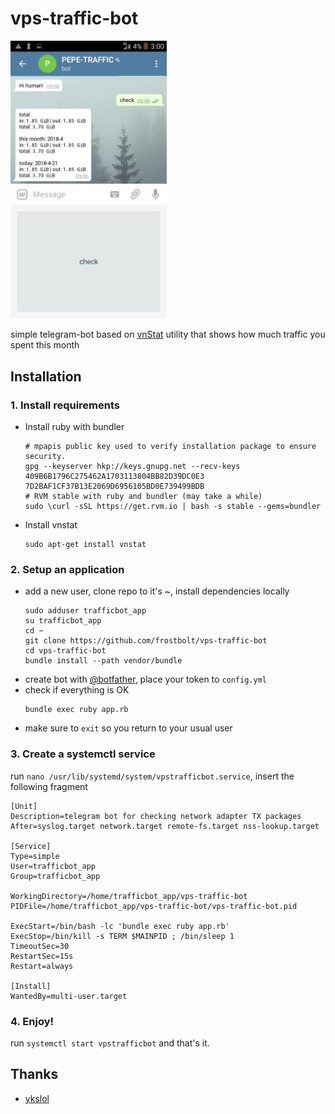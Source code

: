 # vps-traffic-bot
<img alt="screenshot" src="https://github.com/frostbolt/vps-traffic-bot/raw/master/imgs/screenshot.jpg" width=250>

simple telegram-bot based on [vnStat](http://humdi.net/vnstat/) utility that shows how much traffic you spent this month
## Installation

### 1. Install requirements
* Install ruby with bundler
  ```
  # mpapis public key used to verify installation package to ensure security.
  gpg --keyserver hkp://keys.gnupg.net --recv-keys 409B6B1796C275462A1703113804BB82D39DC0E3 7D2BAF1CF37B13E2069D6956105BD0E739499BDB
  # RVM stable with ruby and bundler (may take a while)
  sudo \curl -sSL https://get.rvm.io | bash -s stable --gems=bundler
  ```
* Install vnstat
  ```
  sudo apt-get install vnstat
  ```

### 2. Setup an application
* add a new user, clone repo to it's ~, install dependencies locally
    ```
    sudo adduser trafficbot_app
    su trafficbot_app
    cd ~ 
    git clone https://github.com/frostbolt/vps-traffic-bot
    cd vps-traffic-bot
    bundle install --path vendor/bundle
    ```
* create bot with [@botfather](http://t.me/botfather), place your token to `config.yml`
* check if everything is OK
    ```
    bundle exec ruby app.rb
    ```
* make sure to `exit` so you return to your usual user
    
### 3. Create a systemctl service
  run `nano /usr/lib/systemd/system/vpstrafficbot.service`, insert the following fragment

  ```
  [Unit]
  Description=telegram bot for checking network adapter TX packages
  After=syslog.target network.target remote-fs.target nss-lookup.target

  [Service]
  Type=simple
  User=trafficbot_app
  Group=trafficbot_app

  WorkingDirectory=/home/trafficbot_app/vps-traffic-bot
  PIDFile=/home/trafficbot_app/vps-traffic-bot/vps-traffic-bot.pid

  ExecStart=/bin/bash -lc 'bundle exec ruby app.rb'
  ExecStop=/bin/kill -s TERM $MAINPID ; /bin/sleep 1
  TimeoutSec=30
  RestartSec=15s
  Restart=always

  [Install]
  WantedBy=multi-user.target
  ```

### 4. Enjoy!
  run `systemctl start vpstrafficbot` and that's it.

## Thanks
* [ykslol](https://github.com/ykslol)
